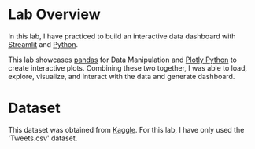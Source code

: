 # Lab Overview
In this lab, I have practiced to build an interactive data dashboard with [Streamlit](https://streamlit.io/) and [Python](https://www.python.org/). 

This lab showcases [pandas](https://pandas.pydata.org/) for Data Manipulation and [Plotly Python](https://plotly.com/python/) to create interactive plots. Combining these two together, I was able to load, explore, visualize, and interact with the data and generate dashboard.

# Dataset
This dataset was obtained from [Kaggle](https://www.kaggle.com/datasets/crowdflower/twitter-airline-sentiment). For this lab, I have only used the 'Tweets.csv' dataset. 